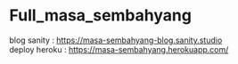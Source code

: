 # Full_masa_sembahyang
blog sanity : https://masa-sembahyang-blog.sanity.studio
<br/>
deploy heroku : https://masa-sembahyang.herokuapp.com/
